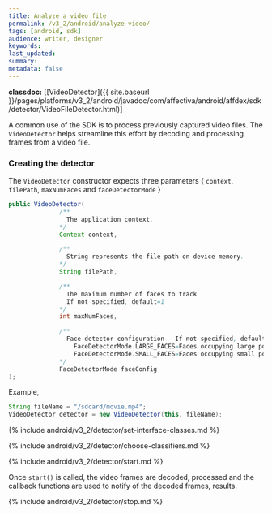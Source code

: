 ```yaml
---
title: Analyze a video file
permalink: /v3_2/android/analyze-video/
tags: [android, sdk]
audience: writer, designer
keywords:
last_updated:
summary:
metadata: false
---
```

**classdoc:** [[VideoDetector]({{ site.baseurl }}/pages/platforms/v3_2/android/javadoc/com/affectiva/android/affdex/sdk/detector/VideoFileDetector.html)]

A common use of the SDK is to process previously captured video files. The ```VideoDetector``` helps streamline this effort by decoding and processing frames from a video file.

### Creating the detector
The ```VideoDetector``` constructor expects three parameters { `context`, `filePath`, `maxNumFaces` and `faceDetectorMode` }

```java
public VideoDetector(
              /**
                The application context.
              */
              Context context,

              /**
                String represents the file path on device memory.
              */
              String filePath,

              /**
                The maximum number of faces to track
                If not specified, default=1
              */
              int maxNumFaces,

              /**
                Face detector configuration - If not specified, defaults to FaceDetectorMode.SMALL_FACES
                  FaceDetectorMode.LARGE_FACES=Faces occupying large portions of the frame
                  FaceDetectorMode.SMALL_FACES=Faces occupying small portions of the frame
              */
              FaceDetectorMode faceConfig
);
```

Example,

```java
String fileName = "/sdcard/movie.mp4";
VideoDetector detector = new VideoDetector(this, fileName);
```

{% include android/v3_2/detector/set-interface-classes.md %}

{% include android/v3_2/detector/choose-classifiers.md %}

{% include android/v3_2/detector/start.md %}

Once `start()` is called, the video frames are decoded, processed and the callback functions are used to notify of the decoded frames, results.

{% include android/v3_2/detector/stop.md %}
